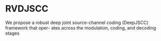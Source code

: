 # RVDJSCC
We propose a robust deep joint source-channel coding (DeepJSCC) framework that oper- ates across the modulation, coding, and decoding stages
